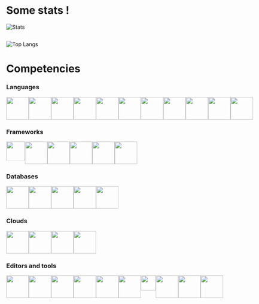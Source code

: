 # Some stats !
![Stats](https://github-readme-stats.vercel.app/api?username=maelbecel&count_private=true&theme=cobalt&hide=stars)
##
![Top Langs](https://github-readme-stats.vercel.app/api/top-langs/?username=maelbecel&layout=compact&langs_count=10&theme=cobalt)

# Competencies
### Languages
<div style="display : flex">
  <img src="https://github.com/yurijserrano/Github-Profile-Readme-Logos/blob/master/others/html.svg" width=60>
  <img src="https://github.com/yurijserrano/Github-Profile-Readme-Logos/blob/master/others/css.svg" width=60>
  <img src="https://github.com/yurijserrano/Github-Profile-Readme-Logos/blob/master/programming%20languages/bash.svg" width=60>
  <img src="https://github.com/yurijserrano/Github-Profile-Readme-Logos/blob/master/programming%20languages/c.svg" width=60>
  <img src="https://github.com/yurijserrano/Github-Profile-Readme-Logos/blob/master/programming%20languages/c++.svg" width=60>
  <img src="https://github.com/yurijserrano/Github-Profile-Readme-Logos/blob/master/programming%20languages/c%23.svg" width=60>
  <img src="https://github.com/yurijserrano/Github-Profile-Readme-Logos/blob/master/programming%20languages/haskell.svg" width=60>
  <img src="https://github.com/yurijserrano/Github-Profile-Readme-Logos/blob/master/programming%20languages/javascript.svg" width=60>
  <img src="https://github.com/yurijserrano/Github-Profile-Readme-Logos/blob/master/programming%20languages/typescript.svg" width=60>
  <img src="https://github.com/yurijserrano/Github-Profile-Readme-Logos/blob/master/programming%20languages/php.png" width=60>
  <img src="https://github.com/yurijserrano/Github-Profile-Readme-Logos/blob/master/programming%20languages/python.svg" width=60>
</div>

### Frameworks
<div style="display : flex">
  <img src="https://github.com/yurijserrano/Github-Profile-Readme-Logos/blob/master/frameworks/boostrap.svg" width=50>
  <img src="https://github.com/yurijserrano/Github-Profile-Readme-Logos/blob/master/frameworks/flask.svg" width=60>
  <img src="https://github.com/yurijserrano/Github-Profile-Readme-Logos/blob/master/frameworks/jquery.svg" width=60>
  <img src="https://github.com/yurijserrano/Github-Profile-Readme-Logos/blob/master/frameworks/nodejs.svg" width=60>
  <img src="https://github.com/yurijserrano/Github-Profile-Readme-Logos/blob/master/frameworks/vuejs.svg" width=60>
  <img src="https://github.com/yurijserrano/Github-Profile-Readme-Logos/blob/master/frameworks/react.svg" width=60>
</div>

### Databases
<div style="display : flex">
  <img src="https://github.com/yurijserrano/Github-Profile-Readme-Logos/blob/master/databases/mariadb.svg" width=60>
  <img src="https://github.com/yurijserrano/Github-Profile-Readme-Logos/blob/master/databases/mysql.svg" width=60>
  <img src="https://github.com/yurijserrano/Github-Profile-Readme-Logos/blob/master/databases/postgresql.svg" width=60>
  <img src="https://github.com/yurijserrano/Github-Profile-Readme-Logos/blob/master/databases/mongodb.svg" width=60>
  <img src="https://github.com/yurijserrano/Github-Profile-Readme-Logos/blob/master/databases/redis.svg" width=60>
</div>

### Clouds
<div style="display : flex">
  <img src="https://github.com/yurijserrano/Github-Profile-Readme-Logos/blob/master/cloud/ansible.svg" width=60>
  <img src="https://github.com/yurijserrano/Github-Profile-Readme-Logos/blob/master/cloud/docker.svg" width=60>
  <img src="https://github.com/yurijserrano/Github-Profile-Readme-Logos/blob/master/cloud/github.svg" width=60>
  <img src="https://github.com/yurijserrano/Github-Profile-Readme-Logos/blob/master/cloud/gitlab.svg" width=60>
</div>

### Editors and tools
<div style="display : flex">
  <img src="https://github.com/yurijserrano/Github-Profile-Readme-Logos/blob/master/ides/clion.png" width=60>
  <img src="https://github.com/yurijserrano/Github-Profile-Readme-Logos/blob/master/ides/pycharm.svg" width=60>
  <img src="https://github.com/yurijserrano/Github-Profile-Readme-Logos/blob/master/ides/vs-studio.svg" width=60>
  <img src="https://github.com/yurijserrano/Github-Profile-Readme-Logos/blob/master/text%20editors/vscode.svg" width=60>
  <img src="https://github.com/yurijserrano/Github-Profile-Readme-Logos/blob/master/text%20editors/sublime.svg" width=60>
  <img src="https://github.com/yurijserrano/Github-Profile-Readme-Logos/blob/master/tools/unity.png" width=60>
  <img src="https://github.com/yurijserrano/Github-Profile-Readme-Logos/blob/master/tools/figma.png" width=40>
  <img src="https://github.com/yurijserrano/Github-Profile-Readme-Logos/blob/master/others/git.svg" width=60>
  <img src="https://github.com/yurijserrano/Github-Profile-Readme-Logos/blob/master/others/npm.svg" width=60>
  <img src="https://github.com/yurijserrano/Github-Profile-Readme-Logos/blob/master/others/json.svg" width=60>
</div>
